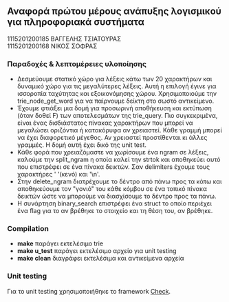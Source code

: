 ## Αναφορά πρώτου μέρους ανάπυξης λογισμικού για πληροφοριακά συστήματα

1115201200185 ΒΑΓΓΕΛΗΣ ΤΣΙΑΤΟΥΡΑΣ  
1115201200168 ΝΙΚΟΣ ΣΟΦΡΑΣ

### Παραδοχές & λεπτομέρειες υλοποίησης

* Δεσμεύουμε στατικό χώρο για λέξεις κάτω των 20 χαρακτήρων και δυναμικό χώρο για τις μεγαλύτερες λέξεις. Αυτή η επιλογή έγινε για ισσοροπία ταχύτητας και εξοικονόμησης χώρου.
  Χρησιμοποιούμε την trie_node_get_word για να παίρνουμε δείκτη στο σωστό αντικείμενο.
* Έχουμε φτιάξει μια δομή για προσωρινή αποθήκευση και εκτύπωση (όταν δοθεί F) των αποτελεσμάτων της trie_query.
Πιο συγκεκριμένα, είναι ένας δισδιάστατος πίνακας χαρακτήρων που μπορεί να μεγαλώσει οριζόντια ή κατακόρυφα αν χρειαστεί. Κάθε γραμμή μπορεί να έχει διαφορετικό μέγεθος. Αν χρειαστεί προστίθενται κι άλλες γραμμές. Η δομή αυτή έχει δικό της unit test.
* Κάθε φορά που χρειαζόμαστε να χωρίσουμε ένα ngram σε λέξεις, καλούμε την split_ngram η οποία καλεί την strtok και αποθηκεύει αυτό που επιστρέφει σε ένα πίνακα δεικτών. Σαν delimiters έχουμε τους χαρακτήρες ' '(κενό) και '\n'.
* Στην delete_ngram διατρέχουμε το δέντρο από πάνω προς τα κάτω και αποθηκεύουμε τον "γονιό" του κάθε κόμβου σε ένα τοπικό πίνακα δεικτών ώστε να μπορούμε να διασχίσουμε το δέντρο προς τα πάνω.
* Η συνάρτηση binary_search επιστρέφει ένα struct το οποίο περιέχει ένα flag για το αν βρέθηκε το στοιχείο και τη θέση του, αν βρέθηκε.


### Compilation

* __make__ παράγει εκτελέσιμο trie
* __make u_test__ παράγει εκτελέσιμο αρχείο για unit testing
* __make clean__ διαγράφει εκτελέσιμα και αντικείμενα αρχεία


### Unit testing

Για το unit testing χρησιμοποιήθηκε το framework [Check](https://libcheck.github.io/check/).
